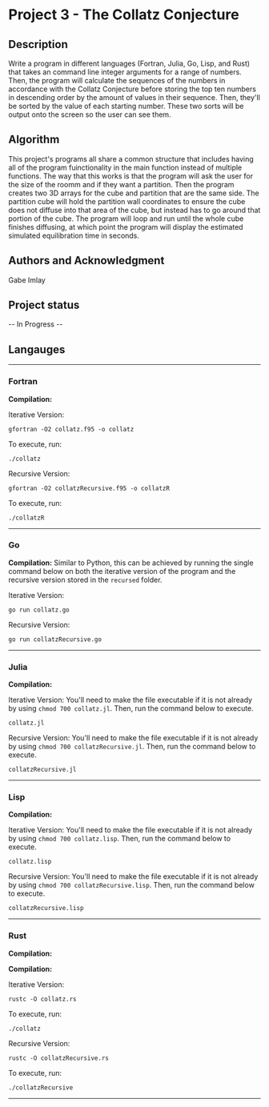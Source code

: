 # Project 3 - The Collatz Conjecture

## Description
Write a program in different languages (Fortran, Julia, Go, Lisp, and Rust) that takes an command line integer arguments for a range of numbers. Then, the program will calculate the sequences of the numbers in accordance with the Collatz Conjecture before storing the top ten numbers in descending order by the amount of values in their sequence. Then, they'll be sorted by the value of each starting number. These two sorts will be output onto the screen so the user can see them. 

## Algorithm
This project's programs all share a common structure that includes having all of the program fuinctionality in the main function instead of multiple functions. The way that this works is that the program will ask the user for the size of the roomm and if they want a partition. Then the program creates two 3D arrays for the cube and partition that are the same side. The partition cube will hold the partition wall coordinates to ensure the cube does not diffuse into that area of the cube, but instead has to go around that portion of the cube. The program will loop and run until the whole cube finishes diffusing, at which point the program will display the estimated simulated equilibration time in seconds. 

## Authors and Acknowledgment
Gabe Imlay

## Project status
 -- In Progress -- 

## Langauges 

---
### Fortran

**Compilation:** 

Iterative Version:
```
gfortran -O2 collatz.f95 -o collatz
```
To execute, run:
```
./collatz
```

Recursive Version:
```
gfortran -O2 collatzRecursive.f95 -o collatzR
```
To execute, run:
```
./collatzR
```
--- 
### Go

**Compilation:** Similar to Python, this can be achieved by running the single command below on both the iterative version of the program and the recursive version stored in the `recursed` folder. 

Iterative Version:
```
go run collatz.go
```

Recursive Version:
```
go run collatzRecursive.go
```
--- 
### Julia

**Compilation:** 

Iterative Version: You'll need to make the file executable if it is not already by using `chmod 700 collatz.jl`. Then, run the command below to execute. 
```
collatz.jl
```

Recursive Version: You'll need to make the file executable if it is not already by using `chmod 700 collatzRecursive.jl`. Then, run the command below to execute. 
```
collatzRecursive.jl
```
--- 
### Lisp

**Compilation:** 

Iterative Version: You'll need to make the file executable if it is not already by using `chmod 700 collatz.lisp`. Then, run the command below to execute. 
```
collatz.lisp
```

Recursive Version: You'll need to make the file executable if it is not already by using `chmod 700 collatzRecursive.lisp`. Then, run the command below to execute. 
```
collatzRecursive.lisp
```
--- 
### Rust

**Compilation:** 

**Compilation:** 

Iterative Version:
```
rustc -O collatz.rs
```
To execute, run:
```
./collatz
```

Recursive Version:
```
rustc -O collatzRecursive.rs
```
To execute, run:
```
./collatzRecursive
```
--- 

